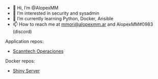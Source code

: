 - 👋 Hi, I’m @AlopexMM
- 👀 I’m interested in security and sysadmin
- 🌱 I’m currently learning Python, Docker, Ansible
- 📫 How to reach me at mmori@alopexmm.ar and AlopexMM#0983 (discord)

Application repos:
- [Scanntech Operaciones](https://github.com/AlopexMM/scanntech-apps)

Docker repos:
- [Shiny Server](https://hub.docker.com/repository/docker/alopexmm/shiny-server)

<!---
AlopexMM/AlopexMM is a ✨ special ✨ repository because its `README.md` (this file) appears on your GitHub profile.
You can click the Preview link to take a look at your changes.
--->
